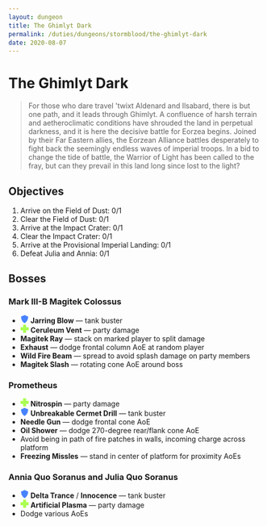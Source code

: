 ```yaml
---
layout: dungeon
title: The Ghimlyt Dark
permalink: /duties/dungeons/stormblood/the-ghimlyt-dark
date: 2020-08-07
---
```


# The Ghimlyt Dark

> For those who dare travel 'twixt Aldenard and Ilsabard, there is but one path, and it leads through Ghimlyt. A confluence of harsh terrain and aetheroclimatic conditions have shrouded the land in perpetual darkness, and it is here the decisive battle for Eorzea begins. Joined by their Far Eastern allies, the Eorzean Alliance battles desperately to fight back the seemingly endless waves of imperial troops. In a bid to change the tide of battle, the Warrior of Light has been called to the fray, but can they prevail in this land long since lost to the light?

## Objectives

1. Arrive on the Field of Dust: 0/1
2. Clear the Field of Dust: 0/1
3. Arrive at the Impact Crater: 0/1
4. Clear the Impact Crater: 0/1
5. Arrive at the Provisional Imperial Landing: 0/1
6. Defeat Julia and Annia: 0/1

## Bosses

### Mark III-B Magitek Colossus

- ![](/assets/icons/role-tank.png) **Jarring Blow** — tank buster
- ![](/assets/icons/role-healer.png) **Ceruleum Vent** — party damage
- **Magitek Ray** — stack on marked player to split damage
- **Exhaust** — dodge frontal column AoE at random player
- **Wild Fire Beam** — spread to avoid splash damage on party members
- **Magitek Slash** — rotating cone AoE around boss

### Prometheus

- ![](/assets/icons/role-healer.png) **Nitrospin** — party damage
- ![](/assets/icons/role-tank.png) **Unbreakable Cermet Drill** — tank buster
- **Needle Gun** — dodge frontal cone AoE
- **Oil Shower** — dodge 270-degree rear/flank cone AoE
- Avoid being in path of fire patches in walls, incoming charge across platform
- **Freezing Missles** — stand in center of platform for proximity AoEs

### Annia Quo Soranus and Julia Quo Soranus

- ![](/assets/icons/role-tank.png) **Delta Trance** / **Innocence** — tank buster
- ![](/assets/icons/role-healer.png) **Artificial Plasma** — party damage
- Dodge various AoEs
